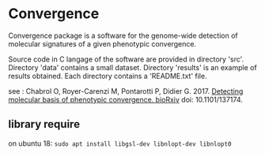 # Convergence

Convergence package is a software for the genome-wide detection of molecular signatures of a given phenotypic convergence.

Source code in C langage of the software are provided in directory 'src'. Directory 'data' contains a small dataset. Directory 'results' is an example of results obtained. Each directory contains a 'README.txt' file.

see :
Chabrol O, Royer-Carenzi M, Pontarotti P, Didier G. 2017. 
[Detecting molecular basis of phenotypic convergence. bioRxiv](https://besjournals.onlinelibrary.wiley.com/doi/10.1111/2041-210X.13071)
doi: 10.1101/137174.

## library require
 on ubuntu 18:
`sudo apt install libgsl-dev libnlopt-dev libnlopt0`

